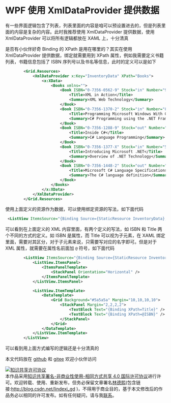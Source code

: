 
# WPF 使用 XmlDataProvider 提供数据

有一些界面逻辑包含了列表，列表里面的内容是咱可以预设置进去的，但是列表里面的内容是复杂的内容。此时我推荐使用 XmlDataProvider 提供数据，使用 XmlDataProvider 可以将所有逻辑都放在 XAML 上，十分清真

<!--more-->


<!-- 发布 -->

是否有小伙伴好奇 Binding 的 XPath 是用在哪里的？其实在使用 XmlDataProvider 提供数据，绑定就需要用到 XPath 属性，例如我需要定义书籍列表，书籍信息包括了 ISBN 序列号以及书名等信息，此时的定义可以是如下

```xml
        <Grid.Resources>
            <XmlDataProvider x:Key="InventoryData" XPath="Books">
                <x:XData>
                    <Books xmlns="">
                        <Book ISBN="0-7356-0562-9" Stock="in" Number="9">
                            <Title>XML in Action</Title>
                            <Summary>XML Web Technology</Summary>
                        </Book>
                        <Book ISBN="0-7356-1370-2" Stock="in" Number="8">
                            <Title>Programming Microsoft Windows With C#</Title>
                            <Summary>C# Programming using the .NET Framework</Summary>
                        </Book>
                        <Book ISBN="0-7356-1288-9" Stock="out" Number="7">
                            <Title>Inside C#</Title>
                            <Summary>C# Language Programming</Summary>
                        </Book>
                        <Book ISBN="0-7356-1377-X" Stock="in" Number="5">
                            <Title>Introducing Microsoft .NET</Title>
                            <Summary>Overview of .NET Technology</Summary>
                        </Book>
                        <Book ISBN="0-7356-1448-2" Stock="out" Number="4">
                            <Title>Microsoft C# Language Specifications</Title>
                            <Summary>The C# language definition</Summary>
                        </Book>
                    </Books>
                </x:XData>
            </XmlDataProvider>
        </Grid.Resources>
```

使用上面定义的资源作为数据，可以使用绑定资源的写法，如下面代码

```xml
 <ListView ItemsSource="{Binding Source={StaticResource InventoryData}, XPath=Book}"/>
```

可以看到在上面定义的 XML 内容里面，有两个定义的写法，如 ISBN 和 Title 两个不同的方式的定义。如 ISBN 是属性，而 Title 可以视为子元素，在 XAML 绑定里面，需要对其区分，对于子元素来说，只需要写对应的名字即可。但是对于 XML 属性，就需要在属性名前面加 `@` 符号，如下面代码

```xml
        <ListView ItemsSource="{Binding Source={StaticResource InventoryData}, XPath=Book}">
            <ListView.ItemsPanel>
                <ItemsPanelTemplate>
                    <StackPanel Orientation="Horizontal" />
                </ItemsPanelTemplate>
            </ListView.ItemsPanel>

            <ListView.ItemTemplate>
                <DataTemplate>
                    <Grid Background="#5a5a5a" Margin="10,10,10,10">
                        <StackPanel Margin="2,2,2,2">
                            <TextBlock Text="{Binding XPath=Title}" />
                            <TextBlock Text="{Binding XPath=@ISBN}" />
                        </StackPanel>
                    </Grid>
                </DataTemplate>
            </ListView.ItemTemplate>
        </ListView>
```

可以看到用上面方式编写的逻辑还是十分清真的

本文代码放在 [github](https://github.com/lindexi/lindexi_gd/blob/68cefabd097bf2f4fc35e3384f34e1dc622a67ad/PotrallTiscawMouger/PotrallTiscawMouger/MainWindow.xaml) 和 [gitee](https://gitee.com/lindexi/lindexi_gd/blob/68cefabd097bf2f4fc35e3384f34e1dc622a67ad/PotrallTiscawMouger/PotrallTiscawMouger/MainWindow.xaml) 欢迎小伙伴访问





<a rel="license" href="http://creativecommons.org/licenses/by-nc-sa/4.0/"><img alt="知识共享许可协议" style="border-width:0" src="https://licensebuttons.net/l/by-nc-sa/4.0/88x31.png" /></a><br />本作品采用<a rel="license" href="http://creativecommons.org/licenses/by-nc-sa/4.0/">知识共享署名-非商业性使用-相同方式共享 4.0 国际许可协议</a>进行许可。欢迎转载、使用、重新发布，但务必保留文章署名[林德熙](http://blog.csdn.net/lindexi_gd)(包含链接:http://blog.csdn.net/lindexi_gd )，不得用于商业目的，基于本文修改后的作品务必以相同的许可发布。如有任何疑问，请与我[联系](mailto:lindexi_gd@163.com)。